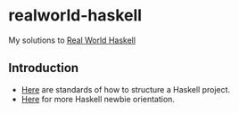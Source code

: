 # realworld-haskell

My solutions to [Real World Haskell](http://book.realworldhaskell.org/)


## Introduction

* [Here](https://wiki.haskell.org/Structure_of_a_Haskell_project) are standards of how to structure
a Haskell project.
* [Here](https://wiki.haskell.org/How_to_write_a_Haskell_program) for more Haskell newbie orientation.


